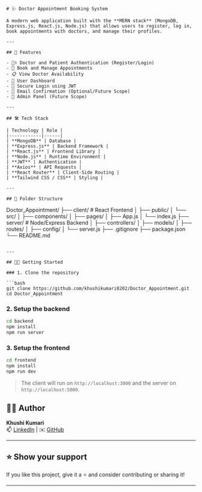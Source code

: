 
```
# 🩺 Doctor Appointment Booking System

A modern web application built with the **MERN stack** (MongoDB, Express.js, React.js, Node.js) that allows users to register, log in, book appointments with doctors, and manage their profiles.

---

## 🚀 Features

- 🧑‍⚕️ Doctor and Patient Authentication (Register/Login)
- 📅 Book and Manage Appointments
- 📋 View Doctor Availability
- 👤 User Dashboard
- 🔐 Secure Login using JWT
- 📧 Email Confirmation (Optional/Future Scope)
- 🔧 Admin Panel (Future Scope)

---

## 🛠️ Tech Stack

| Technology | Role |
|------------|------|
| **MongoDB** | Database |
| **Express.js** | Backend Framework |
| **React.js** | Frontend Library |
| **Node.js** | Runtime Environment |
| **JWT** | Authentication |
| **Axios** | API Requests |
| **React Router** | Client-Side Routing |
| **Tailwind CSS / CSS** | Styling |

---

## 📁 Folder Structure

```
Doctor_Appointment/
├── client/                  # React Frontend
│   ├── public/
│   └── src/
│       ├── components/
│       ├── pages/
│       ├── App.js
│       └── index.js
├── server/                  # Node/Express Backend
│   ├── controllers/
│   ├── models/
│   ├── routes/
│   ├── config/
│   └── server.js
├── .gitignore
├── package.json
└── README.md
```

---

## 🧑‍💻 Getting Started

### 1. Clone the repository

```bash
git clone https://github.com/khushikumari0202/Doctor_Appointment.git
cd Doctor_Appointment
```

### 2. Setup the backend

```bash
cd backend
npm install
npm run server
```

### 3. Setup the frontend

```bash
cd frontend
npm install
npm run dev
```

> The client will run on `http://localhost:3000` and the server on `http://localhost:5000`.



## 🙋‍♀️ Author

**Khushi Kumari**  
📫 [LinkedIn]((https://www.linkedin.com/in/khushi-kumari-582a02241/)) | ✉️ [GitHub](https://github.com/khushikumari0202)

---

## ⭐️ Show your support

If you like this project, give it a ⭐️ and consider contributing or sharing it!

---
